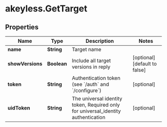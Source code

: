 # akeyless.GetTarget

## Properties

Name | Type | Description | Notes
------------ | ------------- | ------------- | -------------
**name** | **String** | Target name | 
**showVersions** | **Boolean** | Include all target versions in reply | [optional] [default to false]
**token** | **String** | Authentication token (see &#x60;/auth&#x60; and &#x60;/configure&#x60;) | [optional] 
**uidToken** | **String** | The universal identity token, Required only for universal_identity authentication | [optional] 


